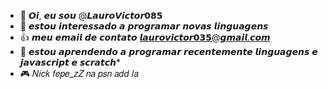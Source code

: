- 👋 𝙊𝙞, 𝙚𝙪 𝙨𝙤𝙪 @𝙇𝙖𝙪𝙧𝙤𝙑𝙞𝙘𝙩𝙤𝙧𝟬𝟴𝟱
- 👀 𝙚𝙨𝙩𝙤𝙪 𝙞𝙣𝙩𝙚𝙧𝙚𝙨𝙨𝙖𝙙𝙤 𝙖 𝙥𝙧𝙤𝙜𝙧𝙖𝙢𝙖𝙧 𝙣𝙤𝙫𝙖𝙨 𝙡𝙞𝙣𝙜𝙪𝙖𝙜𝙚𝙣𝙨 
- 👍 𝙢𝙚𝙪 𝙚𝙢𝙖𝙞𝙡 𝙙𝙚 𝙘𝙤𝙣𝙩𝙖𝙩𝙤 𝙡𝙖𝙪𝙧𝙤𝙫𝙞𝙘𝙩𝙤𝙧𝟬𝟯𝟱@𝙜𝙢𝙖𝙞𝙡.𝙘𝙤𝙢
- 🌱 𝙚𝙨𝙩𝙤𝙪 𝙖𝙥𝙧𝙚𝙣𝙙𝙚𝙣𝙙𝙤 𝙖 𝙥𝙧𝙤𝙜𝙧𝙖𝙢𝙖𝙧 𝙧𝙚𝙘𝙚𝙣𝙩𝙚𝙢𝙚𝙣𝙩𝙚 𝙡𝙞𝙣𝙜𝙪𝙖𝙜𝙚𝙣𝙨 𝙚 𝙟𝙖𝙫𝙖𝙨𝙘𝙧𝙞𝙥𝙩 𝙚 𝙨𝙘𝙧𝙖𝙩𝙘𝙝*
- 🎮 𝑁𝑖𝑐𝑘 𝑓𝑒𝑝𝑒_𝑧𝑍 𝑛𝑎 𝑝𝑠𝑛 𝑎𝑑𝑑 𝑙𝑎






<!---
LauroVictor085/LauroVictor085 is a ✨ special ✨ repository because its `README.md` (this file) appears on your GitHub profile.
You can click the Preview link to take a look at your changes.
--->
